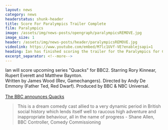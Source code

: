 ```yaml
---
layout: news
category: news
headerstatus: shunk-header
title: Score For Paralympics Trailer Complete
film: Paralympics
image: /assets/img/news-posts/opengraph/paralympicsREMOVE.jpg
image_size: 1
header: /assets/img/news-posts/header/paralympicsREMOVE.jpg
videolink: https://www.youtube.com/embed/M7lc1UVf-VE?enablejsapi=1
heading: Ian has finished scoring the trailer for the Paralympics for Channel 4
excerpt_separator: <!--more-->
---
```


Ian will score upcoming series "Quacks" for BBC2. Starring Rory Kinnear, Rupert Everett and Matthew Baynton.<!--more-->
<br/>
Written by James Wood (Rev, Gamechangers). Directed by Andy De Emmony (Father Ted, Red Dwarf). Produced by BBC & NBC Universal.
<br/><br/>
[The BBC announces Quacks][bbc-quacks]

> This is a dream comedy cast allied to a very dynamic period in British social history which lends itself well to raucous high adventure and inappropriate behaviour, all in the name of progress - Shane Allen, BBC Controller, Comedy Commissioning

[bbc-quacks]: http://www.bbc.co.uk/mediacentre/latestnews/2016/quacks